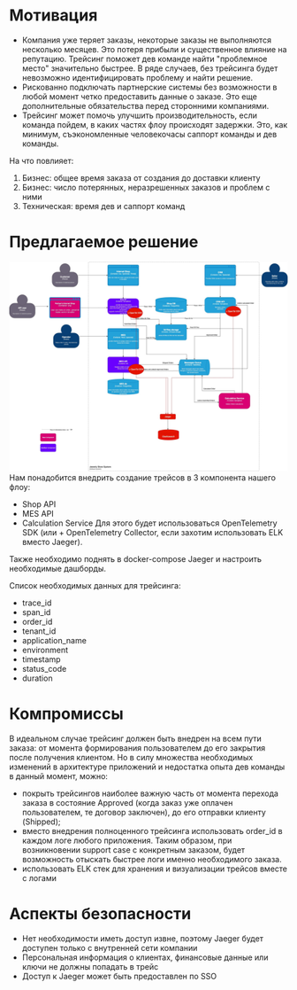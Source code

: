 # Мотивация
- Компания уже теряет заказы, некоторые заказы не выполняются несколько месяцев. Это потеря прибыли и существенное влияние на репутацию. 
Трейсинг поможет дев команде найти "проблемное место" значительно быстрее. 
В ряде случаев, без трейсинга будет невозможно идентифицировать проблему и найти решение. 
- Рискованно подключать партнерские системы без возможности в любой момент четко предоставить данные о заказе. 
Это еще дополнительные обязательства перед сторонними компаниями. 
- Трейсинг может помочь улучшить производительность, если команда пойдем, в каких частях флоу происходят задержки. 
Это, как минимум, съэкономленные человекочасы саппорт команды и дев команды. 

На что повлияет: 
1. Бизнес: общее время заказа от создания до доставки клиенту
2. Бизнес: число потерянных, неразрешенных заказов и проблем с ними
3. Техническая: время дев и саппорт команд

# Предлагаемое решение

![tracing.jpg](tracing.jpg)
Нам понадобится внедрить создание трейсов в 3 компонента нашего флоу: 
- Shop API 
- MES API 
- Calculation Service 
Для этого будет использоваться OpenTelemetry SDK (или + OpenTelemetry Collector, если захотим использовать ELK вместо Jaeger).  

Также необходимо поднять в docker-compose Jaeger и настроить необходимые дашборды. 

Список необходимых данных для трейсинга: 
- trace_id
- span_id
- order_id
- tenant_id
- application_name
- environment
- timestamp
- status_code 
- duration

# Компромиссы
В идеальном случае трейсинг должен быть внедрен на всем пути заказа: от момента формирования пользователем до его закрытия после получения клиентом. 
Но в силу множества необходимых изменений в архитектуре приложений и недостатка опыта дев команды в данный момент, можно: 
- покрыть трейсингов наиболее важную часть от момента перехода заказа в состояние Approved 
(когда заказ уже оплачен пользователем, те договор заключен), до его отправки клиенту (Shipped); 
- вместо внедрения полноценного трейсинга использовать order_id в каждом логе любого приложения. Таким образом, при возникновении support case 
с конкретным заказом, будет возможность отыскать быстрее логи именно необходимого заказа. 
- использовать ELK стек для хранения и визуализации трейсов вместе с логами 

# Аспекты безопасности
- Нет необходимости иметь доступ извне, поэтому Jaeger будет доступен только с внутренней сети компании 
- Персональная информация о клиентах, финансовые данные или ключи не должны попадать в трейс 
- Доступ к Jaeger может быть предоставлен по SSO 